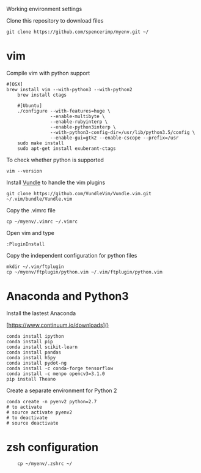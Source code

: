 Working environment settings

Clone this repository to download files

	git clone https://github.com/spencerimp/myenv.git ~/

# vim
Compile vim with python support

	#[OSX]
	brew install vim --with-python3 --with-python2
        brew install ctags

        #[Ubuntu]
        ./configure --with-features=huge \
                    --enable-multibyte \
                    --enable-rubyinterp \
                    --enable-python3interp \
                    --with-python3-config-dir=/usr/lib/python3.5/config \
                    --enable-gui=gtk2 --enable-cscope --prefix=/usr
        sudo make install
        sudo apt-get install exuberant-ctags

To check whether python is supported

	vim --version

Install [Vundle](https://github.com/VundleVim/Vundle.vim) to handle the vim plugins

	git clone https://github.com/VundleVim/Vundle.vim.git ~/.vim/bundle/Vundle.vim

Copy the .vimrc file

	cp ~/myenv/.vimrc ~/.vimrc

Open vim and type

	:PluginInstall

Copy the independent configuration for python files

	mkdir ~/.vim/ftplugin
	cp ~/myenv/ftplugin/python.vim ~/.vim/ftplugin/python.vim

# Anaconda and Python3
Install the lastest Anaconda

[https://www.continuum.io/downloads]()

	conda install ipython
	conda install pip
	conda install scikit-learn
	conda install pandas
	conda install h5py
	conda install pydot-ng
	conda install -c conda-forge tensorflow
	conda install -c menpo opencv3=3.1.0
	pip install Theano

Create a separate environment for Python 2

	conda create -n pyenv2 python=2.7
	# to activate
	# source activate pyenv2
	# to deactivate
	# source deactivate
# zsh configuration
        cp ~/myenv/.zshrc ~/

